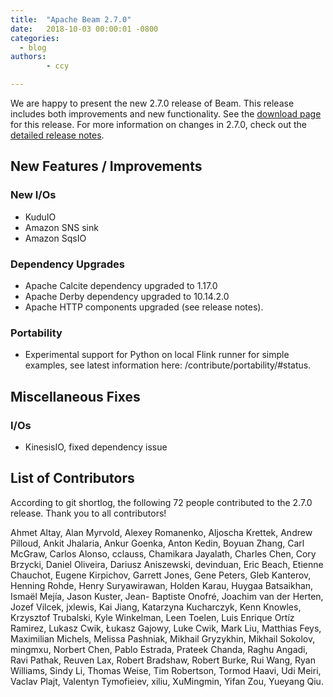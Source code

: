 ```yaml
---
title:  "Apache Beam 2.7.0"
date:   2018-10-03 00:00:01 -0800
categories:
  - blog
authors:
        - ccy

---
```

<!--
Licensed under the Apache License, Version 2.0 (the "License");
you may not use this file except in compliance with the License.
You may obtain a copy of the License at

http://www.apache.org/licenses/LICENSE-2.0

Unless required by applicable law or agreed to in writing, software
distributed under the License is distributed on an "AS IS" BASIS,
WITHOUT WARRANTIES OR CONDITIONS OF ANY KIND, either express or implied.
See the License for the specific language governing permissions and
limitations under the License.
-->

We are happy to present the new 2.7.0 release of Beam. This release includes both improvements and new functionality.
See the [download page](/get-started/downloads/#270-lts-2018-10-02) for this release.<!--more-->
For more information on changes in 2.7.0, check out the
[detailed release notes](https://issues.apache.org/jira/secure/ReleaseNote.jspa?projectId=12319527&version=12343654).

## New Features / Improvements

### New I/Os

* KuduIO
* Amazon SNS sink
* Amazon SqsIO

### Dependency Upgrades

* Apache Calcite dependency upgraded to 1.17.0
* Apache Derby dependency upgraded to 10.14.2.0
* Apache HTTP components upgraded (see release notes).

### Portability

* Experimental support for Python on local Flink runner for simple
examples, see latest information here:
/contribute/portability/#status.

## Miscellaneous Fixes

### I/Os

* KinesisIO, fixed dependency issue 

## List of Contributors

According to git shortlog, the following 72 people contributed
to the 2.7.0 release. Thank you to all contributors!

Ahmet Altay, Alan Myrvold, Alexey Romanenko, Aljoscha Krettek,
Andrew Pilloud, Ankit Jhalaria, Ankur Goenka, Anton Kedin, Boyuan
Zhang, Carl McGraw, Carlos Alonso, cclauss, Chamikara Jayalath,
Charles Chen, Cory Brzycki, Daniel Oliveira, Dariusz Aniszewski,
devinduan, Eric Beach, Etienne Chauchot, Eugene Kirpichov, Garrett
Jones, Gene Peters, Gleb Kanterov, Henning Rohde, Henry Suryawirawan,
Holden Karau, Huygaa Batsaikhan, Ismaël Mejía, Jason Kuster, Jean-
Baptiste Onofré, Joachim van der Herten, Jozef Vilcek, jxlewis, Kai
Jiang, Katarzyna Kucharczyk, Kenn Knowles, Krzysztof Trubalski, Kyle
Winkelman, Leen Toelen, Luis Enrique Ortíz Ramirez, Lukasz Cwik,
Łukasz Gajowy, Luke Cwik, Mark Liu, Matthias Feys, Maximilian Michels,
Melissa Pashniak, Mikhail Gryzykhin, Mikhail Sokolov, mingmxu, Norbert
Chen, Pablo Estrada, Prateek Chanda, Raghu Angadi, Ravi Pathak, Reuven
Lax, Robert Bradshaw, Robert Burke, Rui Wang, Ryan Williams, Sindy Li,
Thomas Weise, Tim Robertson, Tormod Haavi, Udi Meiri, Vaclav Plajt,
Valentyn Tymofieiev, xiliu, XuMingmin, Yifan Zou, Yueyang Qiu.

